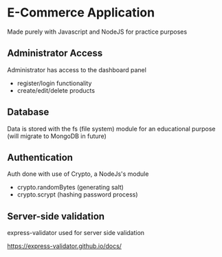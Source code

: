 # E-Commerce Application

Made purely with Javascript and NodeJS for practice purposes

## Administrator Access

Administrator has access to the dashboard panel

- register/login functionality
- create/edit/delete products

## Database

Data is stored with the fs (file system) module for an educational purpose (will migrate to MongoDB in future)

## Authentication

Auth done with use of Crypto, a NodeJs's module

- crypto.randomBytes (generating salt)
- crypto.scrypt (hashing password process)

## Server-side validation

express-validator used for server side validation

https://express-validator.github.io/docs/
